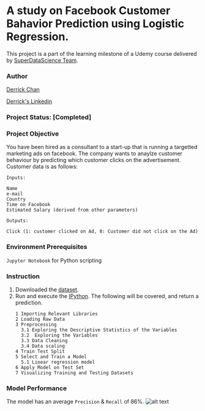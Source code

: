 # A study on Facebook Customer Bahavior Prediction using Logistic Regression.
This project is a part of the learning milestone of a Udemy course delivered by [SuperDataScience Team](https://www.udemy.com/machine-learning-classification/). 

### Author
[Derrick Chan](https://github.com/zhenyu92)

[Derrick's Linkedin](https://www.linkedin.com/in/zychan/)

### Project Status: [Completed]

### Project Objective
You have been hired as a consultant to a start-up that is running a targetted marketing ads on facebook. The company wants to anaylze customer behaviour by predicting which customer clicks on the advertisement. 
Customer data is as follows:

`Inputs:`
```
Name
e-mail
Country
Time on Facebook
Estimated Salary (derived from other parameters)
```

`Outputs:`
```
Click (1: customer clicked on Ad, 0: Customer did not click on the Ad)
```

### Environment Prerequisites
`Jupyter Notebook` for Python scripting

### Instruction
1. Downloaded the [dataset](https://github.com/zhenyu92/ML_Logistic_Regression_FB_Customer_Prediction/blob/master/Facebook_Ads_2.csv).
2. Run and execute the [IPython](https://github.com/zhenyu92/ML_Logistic_Regression_FB_Customer_Prediction/blob/master/Logistic%20Regression%20-%20Customer_Prediction.ipynb).
    The following will be covered, and return a prediction.
    ```
    1 Importing Relevant Libraries
    2 Loading Raw Data
    3 Preprocessing
      3.1 Exploring the Descriptive Statistics of the Variables
      3.2  Exploring the Variables
      3.3 Data Cleaning
      3.4 Data scaling
    4 Train Test Split
    5 Select and Train a Model
      5.1 Linear regression model
    6 Apply Model on Test Set
    7 Visualizing Training and Testing Datasets
    ```
    
### Model Performance
The model has an average `Precision` & `Recall` of 86%.
![alt text](https://github.com/zhenyu92/ML_Logistic_Regression_FB_Customer_Prediction/blob/master/Confusion%20Matrix.JPG "Confusion Matrix")
